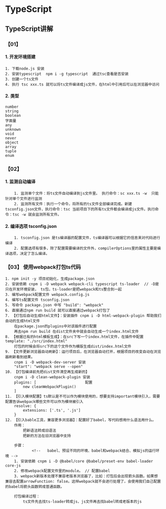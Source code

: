 # TypeScript
## TypeScript讲解

### 【01】
#### 1. 开发环境搭建
    1. 下载node.js 安装
    2. 安装typescript  npm i -g typescript  通过tsc查看是否安装
    3. 创建一个ts文件
    4. 执行 tsc xxx.ts 就可以将ts文件编译成js文件，在html中引用后可以在浏览器中访问

#### 2. 类型
    number
    string
    boolean
    字面量
    any
    unknown
    void
    never
    object
    array
    tuple
    enum

### 【02】
#### 1. 监测自动编译
        1. 监测单个文件：将ts文件自动编译到js文件里。 执行命令：sc xxx.ts -w  只能针对单个文件进行监测
        2. 监测所有文件：执行一个命令，将所有的ts文件全部编译完成。新建 tsconfig.json文件，执行命令：tsc 当前项目下的所有ts文件都会编译成js文件。执行命令：tsc -w 就会监测所有文件。
#### 2. 编译选项 tsconfig.json
        1. tsconfig.json 是ts编译器的配置文件，ts编译器可以根据它的信息来对代码进行编译
        2. 配置选项有很多，除了配置需要编译的文件外，compilerOptions里的属性主要是编译选项，决定了怎么编译。

### 【03】 使用webpack打包ts代码
    1. npm init -y 项目初始化，生成package.json
    2. 安装依赖 cnpm i -D webpack webpack-cli typescript ts-loader  // -D是只在开发环境安装， ts包，ts-loader是把webpack和ts整合到一起
    3. 编写webpack配置文件 webpack.config.js
    4. 编写ts配置文件 tsconfig.json 
    5. 写命令 package.json 中写 "build": "webpack"
    6. 直接通过npm run build 就可以直接通过webpack打包了
    7. 【打包后自动生成html文件】：安装插件 cnpm i -D html-webpack-plugin 帮助我们自动的生成html文件
        在package.json的plugins中对该插件进行配置
        再去npm run build 在dist文件夹中就会自动生成一个index.html文件
    8. 【根据已有的html模板生成】：在src下写一个index.html文件，在插件中配置template: "./src/index.html"
        打包的时候会将src下的这个文件作为模版生成dist/index.html文件
    9. 【文件更新浏览器自动刷新】：运行项目后，在浏览器自动打开，根据项目的改变自动在浏览器刷新看到结果。
        cnpm i -D webpack-dev-server 安装
        "start": "webpack serve --open"
    10. 【打包编译前先把dist文件清空再生成新的】
        cnpm i -D clean-webpack-plugin 安装
        plugins: [                      配置
            new cleanWebpackPlugin()
        ]
    11. 【引入模块配置】ts默认是不可以作为模块使用的，想要支持important模块引入，需要配置告诉webpack哪些文件可以作为模块被引入
        resolve: {
            extensions: ['.ts', '.js']
        }
    12. 【引入bable工具，兼容更多浏览器】：配置好了babel，写代码想用什么语法用什么。
        作用：
            把新语法转成旧语法
            把新的方法在旧浏览器中支持

        步骤：
                <!--   babel、预设不同的环境、babel和webpack结合、模拟js的运行环境 -->
        1. 安装依赖 cnpm i -D @babel/core @babel/preset-env babel-loader core-js
        2. 修改webpack配置文件里的module。 // 配置babel
        3. webpack新版本处理不兼容老版本浏览器了，比如：打包后会出现箭头函数。如果想兼容去配置arrowFunction: false。这样webpack就不会进行处理了，会使用我们自己配置的babel将箭头函数转成普通函数。

        打包编译过程：
            ts文件先去找ts-loader转成js，js文件再去找babel转成老版本的js
        

        







